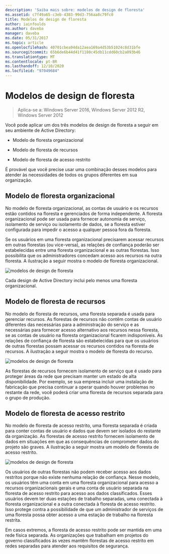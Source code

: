 ```yaml
---
description: 'Saiba mais sobre: modelos de design de floresta'
ms.assetid: c7f49a65-c3eb-4383-99d3-756aa8c79fc0
title: Modelos de design de floresta
author: iainfoulds
ms.author: daveba
manager: daveba
ms.date: 05/31/2017
ms.topic: article
ms.openlocfilehash: 40701cbea94da12aea169a4d53b51024c8d31bfe
ms.sourcegitcommit: 65b6de6b44d41f1180c45db11cdd60cb2a093b46
ms.translationtype: MT
ms.contentlocale: pt-BR
ms.lasthandoff: 12/10/2020
ms.locfileid: "97049684"
---
```

# <a name="forest-design-models"></a>Modelos de design de floresta

>Aplica-se a: Windows Server 2016, Windows Server 2012 R2, Windows Server 2012

Você pode aplicar um dos três modelos de design de floresta a seguir em seu ambiente de Active Directory:

-   Modelo de floresta organizacional

-   Modelo de floresta de recursos

-   Modelo de floresta de acesso restrito

É provável que você precise usar uma combinação desses modelos para atender às necessidades de todos os grupos diferentes em sua organização.

## <a name="organizational-forest-model"></a>Modelo de floresta organizacional
No modelo de floresta organizacional, as contas de usuário e os recursos estão contidos na floresta e gerenciados de forma independente. A floresta organizacional pode ser usada para fornecer autonomia de serviço, isolamento de serviço ou isolamento de dados, se a floresta estiver configurada para impedir o acesso a qualquer pessoa fora da floresta.

Se os usuários em uma floresta organizacional precisarem acessar recursos em outras florestas (ou vice-versa), as relações de confiança poderão ser estabelecidas entre uma floresta organizacional e as outras florestas. Isso possibilita que os administradores concedam acesso aos recursos na outra floresta. A ilustração a seguir mostra o modelo de floresta organizacional.

![modelos de design de floresta](media/Forest-Design-Models/b1ddb47e-78a5-49c7-bb21-d7421b7b84b8.gif)

Cada design de Active Directory inclui pelo menos uma floresta organizacional.

## <a name="resource-forest-model"></a>Modelo de floresta de recursos
No modelo de floresta de recursos, uma floresta separada é usada para gerenciar recursos. As florestas de recursos não contêm contas de usuário diferentes das necessárias para a administração do serviço e as necessárias para fornecer acesso alternativo aos recursos nessa floresta, se as contas de usuário na floresta organizacional ficarem indisponíveis. As relações de confiança de floresta são estabelecidas para que os usuários de outras florestas possam acessar os recursos contidos na floresta de recursos. A ilustração a seguir mostra o modelo de floresta do recurso.

![modelos de design de floresta](media/Forest-Design-Models/c0b348a6-958c-4fc5-9035-e2d2a54d5573.gif)

As florestas de recursos fornecem isolamento de serviço que é usado para proteger áreas da rede que precisam manter um estado de alta disponibilidade. Por exemplo, se sua empresa incluir uma instalação de fabricação que precisa continuar a operar quando houver problemas no restante da rede, você poderá criar uma floresta de recursos separada para o grupo de produção.

## <a name="restricted-access-forest-model"></a>Modelo de floresta de acesso restrito
No modelo de floresta de acesso restrito, uma floresta separada é criada para conter contas de usuário e dados que devem ser isolados do restante da organização. As florestas de acesso restrito fornecem isolamento de dados em situações em que as consequências de comprometer dados do projeto são graves. A ilustração a seguir mostra um modelo de floresta de acesso restrito.

![modelos de design de floresta](media/Forest-Design-Models/e49cfc8c-a58a-4386-93bd-d4a6ee00f89c.gif)

Os usuários de outras florestas não podem receber acesso aos dados restritos porque não existe nenhuma relação de confiança. Nesse modelo, os usuários têm uma conta em uma floresta organizacional para acesso a recursos organizacionais gerais e uma conta de usuário separada na floresta de acesso restrito para acesso aos dados classificados. Esses usuários devem ter duas estações de trabalho separadas, uma conectada à floresta organizacional e a outra conectada à floresta de acesso restrito. Isso protege contra a possibilidade de que um administrador de serviços de uma floresta possa obter acesso a uma estação de trabalho na floresta restrita.

Em casos extremos, a floresta de acesso restrito pode ser mantida em uma rede física separada. As organizações que trabalham em projetos do governo classificados às vezes mantêm florestas de acesso restrito em redes separadas para atender aos requisitos de segurança.



